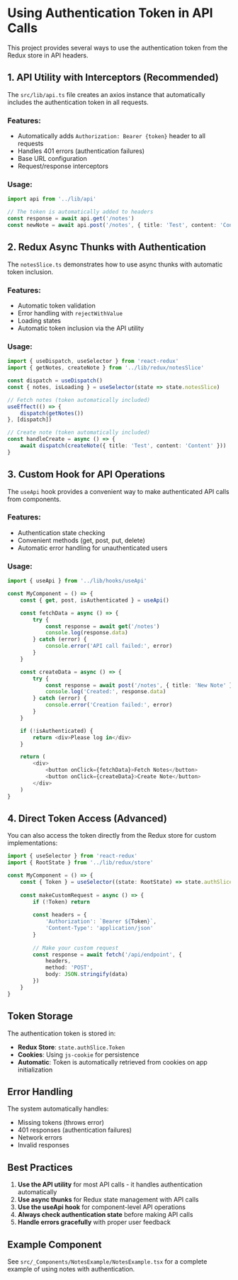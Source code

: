 # Using Authentication Token in API Calls

This project provides several ways to use the authentication token from the Redux store in API headers.

## 1. API Utility with Interceptors (Recommended)

The `src/lib/api.ts` file creates an axios instance that automatically includes the authentication token in all requests.

### Features:
- Automatically adds `Authorization: Bearer {token}` header to all requests
- Handles 401 errors (authentication failures)
- Base URL configuration
- Request/response interceptors

### Usage:
```typescript
import api from '../lib/api'

// The token is automatically added to headers
const response = await api.get('/notes')
const newNote = await api.post('/notes', { title: 'Test', content: 'Content' })
```

## 2. Redux Async Thunks with Authentication

The `notesSlice.ts` demonstrates how to use async thunks with automatic token inclusion.

### Features:
- Automatic token validation
- Error handling with `rejectWithValue`
- Loading states
- Automatic token inclusion via the API utility

### Usage:
```typescript
import { useDispatch, useSelector } from 'react-redux'
import { getNotes, createNote } from '../lib/redux/notesSlice'

const dispatch = useDispatch()
const { notes, isLoading } = useSelector(state => state.notesSlice)

// Fetch notes (token automatically included)
useEffect(() => {
    dispatch(getNotes())
}, [dispatch])

// Create note (token automatically included)
const handleCreate = async () => {
    await dispatch(createNote({ title: 'Test', content: 'Content' }))
}
```

## 3. Custom Hook for API Operations

The `useApi` hook provides a convenient way to make authenticated API calls from components.

### Features:
- Authentication state checking
- Convenient methods (get, post, put, delete)
- Automatic error handling for unauthenticated users

### Usage:
```typescript
import { useApi } from '../lib/hooks/useApi'

const MyComponent = () => {
    const { get, post, isAuthenticated } = useApi()

    const fetchData = async () => {
        try {
            const response = await get('/notes')
            console.log(response.data)
        } catch (error) {
            console.error('API call failed:', error)
        }
    }

    const createData = async () => {
        try {
            const response = await post('/notes', { title: 'New Note' })
            console.log('Created:', response.data)
        } catch (error) {
            console.error('Creation failed:', error)
        }
    }

    if (!isAuthenticated) {
        return <div>Please log in</div>
    }

    return (
        <div>
            <button onClick={fetchData}>Fetch Notes</button>
            <button onClick={createData}>Create Note</button>
        </div>
    )
}
```

## 4. Direct Token Access (Advanced)

You can also access the token directly from the Redux store for custom implementations:

```typescript
import { useSelector } from 'react-redux'
import { RootState } from '../lib/redux/store'

const MyComponent = () => {
    const { Token } = useSelector((state: RootState) => state.authSlice)
    
    const makeCustomRequest = async () => {
        if (!Token) return
        
        const headers = {
            'Authorization': `Bearer ${Token}`,
            'Content-Type': 'application/json'
        }
        
        // Make your custom request
        const response = await fetch('/api/endpoint', {
            headers,
            method: 'POST',
            body: JSON.stringify(data)
        })
    }
}
```

## Token Storage

The authentication token is stored in:
- **Redux Store**: `state.authSlice.Token`
- **Cookies**: Using `js-cookie` for persistence
- **Automatic**: Token is automatically retrieved from cookies on app initialization

## Error Handling

The system automatically handles:
- Missing tokens (throws error)
- 401 responses (authentication failures)
- Network errors
- Invalid responses

## Best Practices

1. **Use the API utility** for most API calls - it handles authentication automatically
2. **Use async thunks** for Redux state management with API calls
3. **Use the useApi hook** for component-level API operations
4. **Always check authentication state** before making API calls
5. **Handle errors gracefully** with proper user feedback

## Example Component

See `src/_Components/NotesExample/NotesExample.tsx` for a complete example of using notes with authentication.
